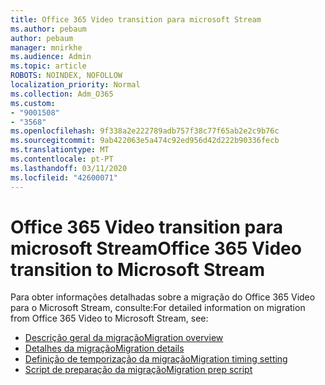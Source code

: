 ```yaml
---
title: Office 365 Video transition para microsoft Stream
ms.author: pebaum
author: pebaum
manager: mnirkhe
ms.audience: Admin
ms.topic: article
ROBOTS: NOINDEX, NOFOLLOW
localization_priority: Normal
ms.collection: Adm_O365
ms.custom:
- "9001508"
- "3568"
ms.openlocfilehash: 9f338a2e222789adb757f38c77f65ab2e2c9b76c
ms.sourcegitcommit: 9ab422063e5a474c92ed956d42d222b90336fecb
ms.translationtype: MT
ms.contentlocale: pt-PT
ms.lasthandoff: 03/11/2020
ms.locfileid: "42600071"
---
```

# <a name="office-365-video-transition-to-microsoft-stream"></a><span data-ttu-id="504c6-102">Office 365 Video transition para microsoft Stream</span><span class="sxs-lookup"><span data-stu-id="504c6-102">Office 365 Video transition to Microsoft Stream</span></span>

<span data-ttu-id="504c6-103">Para obter informações detalhadas sobre a migração do Office 365 Video para o Microsoft Stream, consulte:</span><span class="sxs-lookup"><span data-stu-id="504c6-103">For detailed information on migration from Office 365 Video to Microsoft Stream, see:</span></span>

- [<span data-ttu-id="504c6-104">Descrição geral da migração</span><span class="sxs-lookup"><span data-stu-id="504c6-104">Migration overview</span></span>](https://docs.microsoft.com/stream/migrate-from-office-365)
- [<span data-ttu-id="504c6-105">Detalhes da migração</span><span class="sxs-lookup"><span data-stu-id="504c6-105">Migration details</span></span>](https://docs.microsoft.com/stream/migration-experience)
- [<span data-ttu-id="504c6-106">Definição de temporização da migração</span><span class="sxs-lookup"><span data-stu-id="504c6-106">Migration timing setting</span></span>](https://docs.microsoft.com/stream/migration-o365video-timing-setting)
- [<span data-ttu-id="504c6-107">Script de preparação da migração</span><span class="sxs-lookup"><span data-stu-id="504c6-107">Migration prep script</span></span>](https://docs.microsoft.com/stream/migration-o365video-prep)
